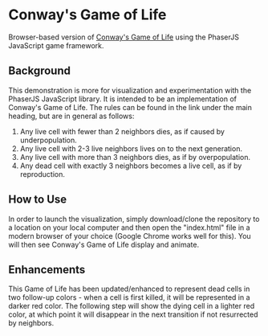 # Conway's Game of Life

Browser-based version of [Conway's Game of Life](https://en.wikipedia.org/wiki/Conway's_Game_of_Life) using
the PhaserJS JavaScript game framework.

## Background

This demonstration is more for visualization and experimentation with the PhaserJS JavaScript
library. It is intended to be an implementation of Conway's Game of Life. The rules can be found
in the link under the main heading, but are in general as follows:

1. Any live cell with fewer than 2 neighbors dies, as if caused by underpopulation.
2. Any live cell with 2-3 live neighbors lives on to the next generation.
3. Any live cell with more than 3 neighbors dies, as if by overpopulation.
4. Any dead cell with exactly 3 neighbors becomes a live cell, as if by reproduction.

## How to Use

In order to launch the visualization, simply download/clone the repository to a location on your
local computer and then open the "index.html" file in a modern browser of your choice (Google
Chrome works well for this). You will then see Conway's Game of Life display and animate.

## Enhancements

This Game of Life has been updated/enhanced to represent dead cells in two follow-up colors - when
a cell is first killed, it will be represented in a darker red color. The following step will show
the dying cell in a lighter red color, at which point it will disappear in the next transition if
not resurrected by neighbors.

